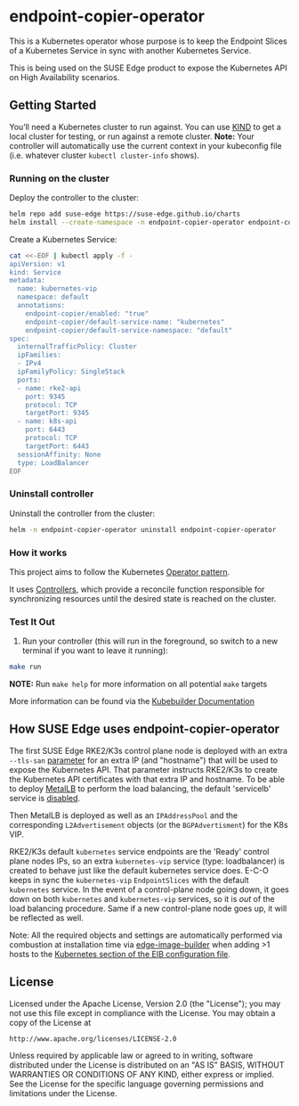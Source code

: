 # endpoint-copier-operator
This is a Kubernetes operator whose purpose is to keep the Endpoint Slices of a Kubernetes Service in sync with another Kubernetes Service.

This is being used on the SUSE Edge product to expose the Kubernetes API on High Availability scenarios.

## Getting Started
You’ll need a Kubernetes cluster to run against. You can use [KIND](https://sigs.k8s.io/kind) to get a local cluster for testing, or run against a remote cluster.
**Note:** Your controller will automatically use the current context in your kubeconfig file (i.e. whatever cluster `kubectl cluster-info` shows).

### Running on the cluster
Deploy the controller to the cluster:

```sh
helm repo add suse-edge https://suse-edge.github.io/charts
helm install --create-namespace -n endpoint-copier-operator endpoint-copier-operator suse-edge/endpoint-copier-operator
```

Create a Kubernetes Service:

```sh
cat <<-EOF | kubectl apply -f -
apiVersion: v1
kind: Service
metadata:
  name: kubernetes-vip
  namespace: default
  annotations:
    endpoint-copier/enabled: "true"
    endpoint-copier/default-service-name: "kubernetes"
    endpoint-copier/default-service-namespace: "default"
spec:
  internalTrafficPolicy: Cluster
  ipFamilies:
  - IPv4
  ipFamilyPolicy: SingleStack
  ports:
  - name: rke2-api
    port: 9345
    protocol: TCP
    targetPort: 9345
  - name: k8s-api
    port: 6443
    protocol: TCP
    targetPort: 6443
  sessionAffinity: None
  type: LoadBalancer
EOF
```

### Uninstall controller
Uninstall the controller from the cluster:

```sh
helm -n endpoint-copier-operator uninstall endpoint-copier-operator
```

### How it works
This project aims to follow the Kubernetes [Operator pattern](https://kubernetes.io/docs/concepts/extend-kubernetes/operator/).

It uses [Controllers](https://kubernetes.io/docs/concepts/architecture/controller/),
which provide a reconcile function responsible for synchronizing resources until the desired state is reached on the cluster.

### Test It Out
1. Run your controller (this will run in the foreground, so switch to a new terminal if you want to leave it running):

```sh
make run
```

**NOTE:** Run `make help` for more information on all potential `make` targets

More information can be found via the [Kubebuilder Documentation](https://book.kubebuilder.io/introduction.html)

## How SUSE Edge uses endpoint-copier-operator

The first SUSE Edge RKE2/K3s control plane node is deployed with an extra `--tls-san` [parameter](https://docs.rke2.io/reference/server_config#listener) for an extra IP (and "hostname") that will be used to expose the Kubernetes API. That parameter instructs RKE2/K3s to create the Kubernetes API certificates with that extra IP and hostname. To be able to deploy [MetalLB](https://metallb.io/) to perform the load balancing, the default 'servicelb' service is [disabled](https://metallb.io/configuration/k3s/).

Then MetalLB is deployed as well as an `IPAddressPool` and the corresponding `L2Advertisement` objects (or the `BGPAdvertisment`) for the K8s VIP.

RKE2/K3s default `kubernetes` service endpoints are the 'Ready' control plane nodes IPs, so an extra `kubernetes-vip` service (type: loadbalancer) is created to behave just like the default kubernetes service does. E-C-O keeps in sync the `kubernetes-vip` `EndpointSlices` with the default `kubernetes` service. In the event of a control-plane node going down, it goes down on both `kubernetes` and `kubernetes-vip` services, so it is _out_ of the load balancing procedure. Same if a new control-plane node goes up, it will be reflected as well.

Note: All the required objects and settings are automatically performed via combustion at installation time via [edge-image-builder](https://github.com/suse-edge/edge-image-builder/) when adding >1 hosts to the [Kubernetes section of the EIB configuration file](https://github.com/suse-edge/edge-image-builder/blob/main/docs/building-images.md#kubernetes).

## License

Licensed under the Apache License, Version 2.0 (the "License");
you may not use this file except in compliance with the License.
You may obtain a copy of the License at

    http://www.apache.org/licenses/LICENSE-2.0

Unless required by applicable law or agreed to in writing, software
distributed under the License is distributed on an "AS IS" BASIS,
WITHOUT WARRANTIES OR CONDITIONS OF ANY KIND, either express or implied.
See the License for the specific language governing permissions and
limitations under the License.
